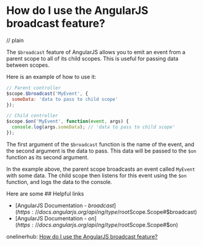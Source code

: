# How do I use the AngularJS broadcast feature?
// plain

The `$broadcast` feature of AngularJS allows you to emit an event from a parent scope to all of its child scopes. This is useful for passing data between scopes.

Here is an example of how to use it:

```javascript
// Parent controller
$scope.$broadcast('MyEvent', {
  someData: 'data to pass to child scope'
});

// Child controller
$scope.$on('MyEvent', function(event, args) {
  console.log(args.someData); // 'data to pass to child scope'
});
```

The first argument of the `$broadcast` function is the name of the event, and the second argument is the data to pass. This data will be passed to the `$on` function as its second argument.

In the example above, the parent scope broadcasts an event called `MyEvent` with some data. The child scope then listens for this event using the `$on` function, and logs the data to the console.

Here are some ## Helpful links

- [AngularJS Documentation - $broadcast](https://docs.angularjs.org/api/ng/type/$rootScope.Scope#$broadcast)
- [AngularJS Documentation - $on](https://docs.angularjs.org/api/ng/type/$rootScope.Scope#$on)

onelinerhub: [How do I use the AngularJS broadcast feature?](https://onelinerhub.com/angularjs/how-do-i-use-the-angularjs-broadcast-feature)